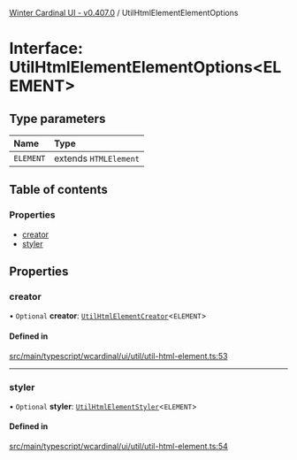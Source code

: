 [Winter Cardinal UI - v0.407.0](../index.md) / UtilHtmlElementElementOptions

# Interface: UtilHtmlElementElementOptions\<ELEMENT\>

## Type parameters

| Name | Type |
| :------ | :------ |
| `ELEMENT` | extends `HTMLElement` |

## Table of contents

### Properties

- [creator](UtilHtmlElementElementOptions.md#creator)
- [styler](UtilHtmlElementElementOptions.md#styler)

## Properties

### creator

• `Optional` **creator**: [`UtilHtmlElementCreator`](../index.md#utilhtmlelementcreator)\<`ELEMENT`\>

#### Defined in

[src/main/typescript/wcardinal/ui/util/util-html-element.ts:53](https://github.com/winter-cardinal/winter-cardinal-ui/blob/v0.407.0/src/main/typescript/wcardinal/ui/util/util-html-element.ts#L53)

___

### styler

• `Optional` **styler**: [`UtilHtmlElementStyler`](../index.md#utilhtmlelementstyler)\<`ELEMENT`\>

#### Defined in

[src/main/typescript/wcardinal/ui/util/util-html-element.ts:54](https://github.com/winter-cardinal/winter-cardinal-ui/blob/v0.407.0/src/main/typescript/wcardinal/ui/util/util-html-element.ts#L54)
